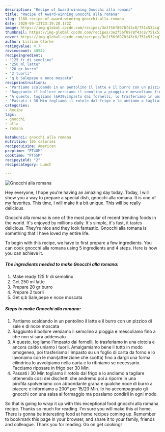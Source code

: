 ```yaml
---
description: "Recipe of Award-winning Gnocchi alla romana"
title: "Recipe of Award-winning Gnocchi alla romana"
slug: 1188-recipe-of-award-winning-gnocchi-alla-romana
date: 2020-09-13T23:19:28.172Z
image: https://img-global.cpcdn.com/recipes/3e2f56f8978f43c8/751x532cq70/gnocchi-alla-romana-recipe-main-photo.jpg
thumbnail: https://img-global.cpcdn.com/recipes/3e2f56f8978f43c8/751x532cq70/gnocchi-alla-romana-recipe-main-photo.jpg
cover: https://img-global.cpcdn.com/recipes/3e2f56f8978f43c8/751x532cq70/gnocchi-alla-romana-recipe-main-photo.jpg
author: Lillian Clarke
ratingvalue: 4.7
reviewcount: 40542
recipeingredient:
- "125 fr di semolino"
- "250 ml latte"
- "20 gr burro"
- "2 tuorli"
- "q.b Salepepe e noce moscata"
recipeinstructions:
- "Partiamo scaldando in un pentolino il latte e il burro con un pizzico di sale e di noce moscata"
- "Raggiunto il bollore versiamo il semolino a pioggia e mescoliamo fino a che non si sarà addensato"
- "A questo, togliamo l&#39;impasto dai fornelli, lo trasferiamo in una ciotola e ancora caldo uniamo i tuorli. Amalgamiamo bene il tutto in modo omogeneo, poi trasferiamo l&#39;impasto su un foglio di carta da forno e lo lavoriamo con le mani(attenzione che scotta) fino a dargli una forma cilindrica lo avvolgiamo nella carta e lo rifiniamo se necessario. Facciamo riposare in frigo per 30 Min."
- "Passati i 30 Min togliamo il rotolo dal frigo e lo andiamo a tagliare ottenendo così dei dischetti che andremo poi a riporre in una pirofila.spolveriamo con abbondante grana e qualche noce di burro a piacere e inforniamo a 200° per 15/20 Min. Io ho accompagnato gli gnocchi con una salsa al formaggio ma possiamo condirli in ogni modo."
categories:
- Recipe
tags:
- gnocchi
- alla
- romana

katakunci: gnocchi alla romana 
nutrition: 105 calories
recipecuisine: American
preptime: "PT40M"
cooktime: "PT55M"
recipeyield: "2"
recipecategory: Lunch

---
```



![Gnocchi alla romana](https://img-global.cpcdn.com/recipes/3e2f56f8978f43c8/751x532cq70/gnocchi-alla-romana-recipe-main-photo.jpg)

Hey everyone, I hope you're having an amazing day today. Today, I will show you a way to prepare a special dish, gnocchi alla romana. It is one of my favorites. This time, I will make it a bit unique. This will be really delicious.



Gnocchi alla romana is one of the most popular of recent trending foods in the world. It's enjoyed by millions daily. It's simple, it's fast, it tastes delicious. They're nice and they look fantastic. Gnocchi alla romana is something that I have loved my entire life.


To begin with this recipe, we have to first prepare a few ingredients. You can cook gnocchi alla romana using 5 ingredients and 4 steps. Here is how you can achieve it.

<!--inarticleads1-->

##### The ingredients needed to make Gnocchi alla romana:

1. Make ready 125 fr di semolino
1. Get 250 ml latte
1. Prepare 20 gr burro
1. Prepare 2 tuorli
1. Get q.b Sale,pepe e noce moscata




<!--inarticleads2-->

##### Steps to make Gnocchi alla romana:

1. Partiamo scaldando in un pentolino il latte e il burro con un pizzico di sale e di noce moscata
1. Raggiunto il bollore versiamo il semolino a pioggia e mescoliamo fino a che non si sarà addensato
1. A questo, togliamo l&#39;impasto dai fornelli, lo trasferiamo in una ciotola e ancora caldo uniamo i tuorli. Amalgamiamo bene il tutto in modo omogeneo, poi trasferiamo l&#39;impasto su un foglio di carta da forno e lo lavoriamo con le mani(attenzione che scotta) fino a dargli una forma cilindrica lo avvolgiamo nella carta e lo rifiniamo se necessario. Facciamo riposare in frigo per 30 Min.
1. Passati i 30 Min togliamo il rotolo dal frigo e lo andiamo a tagliare ottenendo così dei dischetti che andremo poi a riporre in una pirofila.spolveriamo con abbondante grana e qualche noce di burro a piacere e inforniamo a 200° per 15/20 Min. Io ho accompagnato gli gnocchi con una salsa al formaggio ma possiamo condirli in ogni modo.




So that is going to wrap it up with this exceptional food gnocchi alla romana recipe. Thanks so much for reading. I'm sure you will make this at home. There is gonna be interesting food at home recipes coming up. Remember to bookmark this page in your browser, and share it to your family, friends and colleague. Thank you for reading. Go on get cooking!
